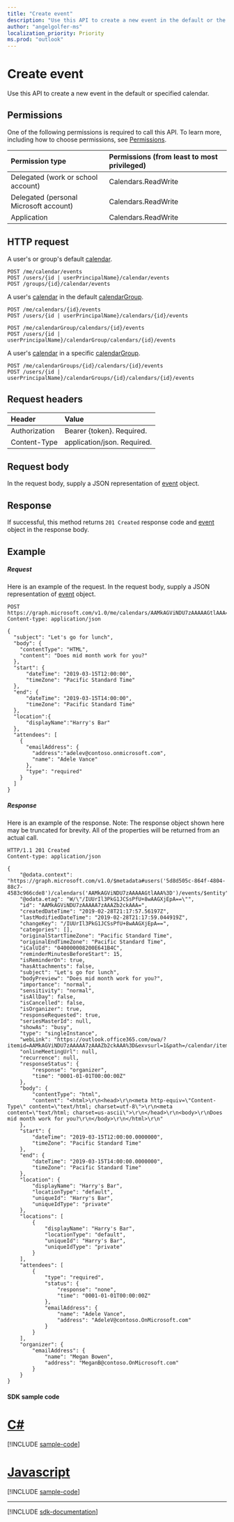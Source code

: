 ```yaml
---
title: "Create event"
description: "Use this API to create a new event in the default or the specified calendar."
author: "angelgolfer-ms"
localization_priority: Priority
ms.prod: "outlook"
---
```


# Create event

Use this API to create a new event in the default or specified calendar.
## Permissions
One of the following permissions is required to call this API. To learn more, including how to choose permissions, see [Permissions](/graph/permissions-reference).

|Permission type      | Permissions (from least to most privileged)              |
|:--------------------|:---------------------------------------------------------|
|Delegated (work or school account) | Calendars.ReadWrite    |
|Delegated (personal Microsoft account) | Calendars.ReadWrite    |
|Application | Calendars.ReadWrite |

## HTTP request
<!-- { "blockType": "ignored" } -->
A user's or group's default [calendar](../resources/calendar.md).
```http
POST /me/calendar/events
POST /users/{id | userPrincipalName}/calendar/events
POST /groups/{id}/calendar/events
```
A user's [calendar](../resources/calendar.md) in the default [calendarGroup](../resources/calendargroup.md).
```http
POST /me/calendars/{id}/events
POST /users/{id | userPrincipalName}/calendars/{id}/events

POST /me/calendarGroup/calendars/{id}/events
POST /users/{id | userPrincipalName}/calendarGroup/calendars/{id}/events
```
A user's [calendar](../resources/calendar.md) in a specific [calendarGroup](../resources/calendargroup.md).
```http
POST /me/calendarGroups/{id}/calendars/{id}/events
POST /users/{id | userPrincipalName}/calendarGroups/{id}/calendars/{id}/events
```
## Request headers
| Header       | Value |
|:---------------|:--------|
| Authorization  | Bearer {token}. Required.  |
| Content-Type  | application/json. Required.  |

## Request body
In the request body, supply a JSON representation of [event](../resources/event.md) object.

## Response

If successful, this method returns `201 Created` response code and [event](../resources/event.md) object in the response body.

## Example
##### Request
Here is an example of the request.
In the request body, supply a JSON representation of [event](../resources/event.md) object.
<!-- {
  "blockType": "request",
  "sampleKeys": ["AAMkAGViNDU7zAAAAAGtlAAA="],
  "name": "create_event_from_calendar"
}-->
```http
POST https://graph.microsoft.com/v1.0/me/calendars/AAMkAGViNDU7zAAAAAGtlAAA=/events
Content-type: application/json

{
  "subject": "Let's go for lunch",
  "body": {
    "contentType": "HTML",
    "content": "Does mid month work for you?"
  },
  "start": {
      "dateTime": "2019-03-15T12:00:00",
      "timeZone": "Pacific Standard Time"
  },
  "end": {
      "dateTime": "2019-03-15T14:00:00",
      "timeZone": "Pacific Standard Time"
  },
  "location":{
      "displayName":"Harry's Bar"
  },
  "attendees": [
    {
      "emailAddress": {
        "address":"adelev@contoso.onmicrosoft.com",
        "name": "Adele Vance"
      },
      "type": "required"
    }
  ]
}
```

##### Response
Here is an example of the response. Note: The response object shown here may be truncated for brevity. All of the properties will be returned from an actual call.
<!-- {
  "blockType": "response",
  "truncated": true,
  "@odata.type": "microsoft.graph.event"
} -->
```http
HTTP/1.1 201 Created
Content-type: application/json

{
    "@odata.context": "https://graph.microsoft.com/v1.0/$metadata#users('5d8d505c-864f-4804-88c7-4583c966cde8')/calendars('AAMkAGViNDU7zAAAAAGtlAAA%3D')/events/$entity",
    "@odata.etag": "W/\"/IUUrIl3PkG1JCSsPfU+8wAAGXjEpA==\"",
    "id": "AAMkAGViNDU7zAAAAA7zAAAZb2ckAAA=",
    "createdDateTime": "2019-02-28T21:17:57.56197Z",
    "lastModifiedDateTime": "2019-02-28T21:17:59.044919Z",
    "changeKey": "/IUUrIl3PkG1JCSsPfU+8wAAGXjEpA==",
    "categories": [],
    "originalStartTimeZone": "Pacific Standard Time",
    "originalEndTimeZone": "Pacific Standard Time",
    "iCalUId": "040000008200E641B4C",
    "reminderMinutesBeforeStart": 15,
    "isReminderOn": true,
    "hasAttachments": false,
    "subject": "Let's go for lunch",
    "bodyPreview": "Does mid month work for you?",
    "importance": "normal",
    "sensitivity": "normal",
    "isAllDay": false,
    "isCancelled": false,
    "isOrganizer": true,
    "responseRequested": true,
    "seriesMasterId": null,
    "showAs": "busy",
    "type": "singleInstance",
    "webLink": "https://outlook.office365.com/owa/?itemid=AAMkAGViNDU7zAAAAA7zAAAZb2ckAAA%3D&exvsurl=1&path=/calendar/item",
    "onlineMeetingUrl": null,
    "recurrence": null,
    "responseStatus": {
        "response": "organizer",
        "time": "0001-01-01T00:00:00Z"
    },
    "body": {
        "contentType": "html",
        "content": "<html>\r\n<head>\r\n<meta http-equiv=\"Content-Type\" content=\"text/html; charset=utf-8\">\r\n<meta content=\"text/html; charset=us-ascii\">\r\n</head>\r\n<body>\r\nDoes mid month work for you?\r\n</body>\r\n</html>\r\n"
    },
    "start": {
        "dateTime": "2019-03-15T12:00:00.0000000",
        "timeZone": "Pacific Standard Time"
    },
    "end": {
        "dateTime": "2019-03-15T14:00:00.0000000",
        "timeZone": "Pacific Standard Time"
    },
    "location": {
        "displayName": "Harry's Bar",
        "locationType": "default",
        "uniqueId": "Harry's Bar",
        "uniqueIdType": "private"
    },
    "locations": [
        {
            "displayName": "Harry's Bar",
            "locationType": "default",
            "uniqueId": "Harry's Bar",
            "uniqueIdType": "private"
        }
    ],
    "attendees": [
        {
            "type": "required",
            "status": {
                "response": "none",
                "time": "0001-01-01T00:00:00Z"
            },
            "emailAddress": {
                "name": "Adele Vance",
                "address": "AdeleV@contoso.OnMicrosoft.com"
            }
        }
    ],
    "organizer": {
        "emailAddress": {
            "name": "Megan Bowen",
            "address": "MeganB@contoso.OnMicrosoft.com"
        }
    }
}
```
#### SDK sample code
# [C#](#tab/cs)
[!INCLUDE [sample-code](../includes/create_event_from_calendar-Cs-snippets.md)]

# [Javascript](#tab/javascript)
[!INCLUDE [sample-code](../includes/create_event_from_calendar-Javascript-snippets.md)]

---

[!INCLUDE [sdk-documentation](../includes/snippets_sdk_documentation_link.md)]

<!-- uuid: 8fcb5dbc-d5aa-4681-8e31-b001d5168d79
2015-10-25 14:57:30 UTC -->
<!-- {
  "type": "#page.annotation",
  "description": "Create event",
  "keywords": "",
  "section": "documentation",
  "tocPath": "",
  "suppressions": [
    "Error: /api-reference/v1.0/api/calendar-post-events.md:\r\n      BookmarkMissing: '[#tab/cs](C#)'. Did you mean: #c (score: 5)",
    "Error: /api-reference/v1.0/api/calendar-post-events.md:\r\n      BookmarkMissing: '[#tab/javascript](Javascript)'. Did you mean: #javascript (score: 4)"
  ]
}-->

